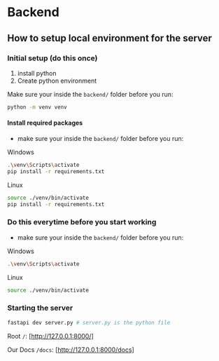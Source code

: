 # Backend

## How to setup local environment for the server

### Initial setup (do this once)

1. install python
2. Create python environment

Make sure your inside the `backend/` folder before you run:

```bash
python -m venv venv
```

#### Install required packages

- make sure your inside the `backend/` folder before you run:

Windows

```bash
.\venv\Scripts\activate
pip install -r requirements.txt
```

Linux

```bash
source ./venv/bin/activate
pip install -r requirements.txt
```

### Do this everytime before you start working

- make sure your inside the `backend/` folder before you run:

Windows

```bash
.\venv\Scripts\activate
```

Linux

```bash
source ./venv/bin/activate
```

### Starting the server

```bash
fastapi dev server.py # server.py is the python file
```

Root `/`: [http://127.0.0.1:8000/]

Our Docs `/docs`: [http://127.0.0.1:8000/docs]
